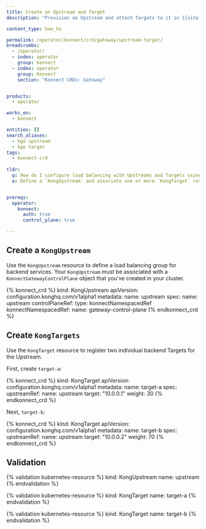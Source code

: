 ```yaml
---
title: Create an Upstream and Target
description: "Provision an Upstream and attach Targets to it in {{site.konnect_short_name}} using Kubernetes CRDs."

content_type: how_to

permalink: /operator/konnect/crd/gateway/upstream-target/
breadcrumbs:
  - /operator/
  - index: operator
    group: Konnect
  - index: operator
    group: Konnect
    section: "Konnect CRDs: Gateway"


products:
  - operator

works_on:
  - konnect

entities: []
search_aliases:
  - kgo upstream
  - kgo target
tags:
  - konnect-crd
 
tldr:
  q: How do I configure load balancing with Upstreams and Targets using KGO?
  a: Define a `KongUpstream` and associate one or more `KongTarget` resources with it to distribute traffic across backend services.


prereqs:
  operator:
    konnect:
      auth: true
      control_plane: true

---
```


## Create a `KongUpstream`

Use the `KongUpstream` resource to define a load balancing group for backend services. Your `KongUpstream` must be associated with a `KonnectGatewayControlPlane` object that you’ve created in your cluster.

<!-- vale off -->
{% konnect_crd %}
kind: KongUpstream
apiVersion: configuration.konghq.com/v1alpha1
metadata:
  name: upstream
spec:
  name: upstream
  controlPlaneRef:
    type: konnectNamespacedRef
    konnectNamespacedRef:
      name: gateway-control-plane
{% endkonnect_crd %}
<!-- vale on -->

## Create `KongTargets`

Use the `KongTarget` resource to register two individual backend Targets for the Upstream.

First, create `target-a`:

<!-- vale off -->
{% konnect_crd %}
kind: KongTarget
apiVersion: configuration.konghq.com/v1alpha1
metadata:
  name: target-a
spec:
  upstreamRef:
    name: upstream
  target: "10.0.0.1"
  weight: 30
{% endkonnect_crd %}

Next, `target-b`:

{% konnect_crd %}
kind: KongTarget
apiVersion: configuration.konghq.com/v1alpha1
metadata:
  name: target-b
spec:
  upstreamRef:
    name: upstream
  target: "10.0.0.2"
  weight: 70
{% endkonnect_crd %}
<!-- vale on -->


## Validation

<!-- vale off -->
{% validation kubernetes-resource %}
kind: KongUpstream
name: upstream
{% endvalidation %}

{% validation kubernetes-resource %}
kind: KongTarget
name: target-a
{% endvalidation %}

{% validation kubernetes-resource %}
kind: KongTarget
name: target-b
{% endvalidation %}
<!-- vale on -->